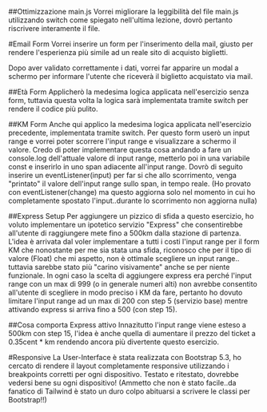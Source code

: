 ##Ottimizzazione main.js
Vorrei migliorare la leggibilità del file main.js utilizzando switch come spiegato nell'ultima lezione, dovrò pertanto riscrivere interamente il file.

#Email Form
Vorrei inserire un form per l'inserimento della mail, giusto per rendere l'esperienza più simile ad un reale sito di acquisto biglietti.

Dopo aver validato correttamente i dati, vorrei far apparire un modal a schermo per informare l'utente che riceverà il biglietto acquistato via mail.

##Età Form
Applicherò la medesima logica applicata nell'esercizio senza form, tuttavia questa volta la logica sarà implementata tramite switch per rendere il codice più pulito.

##KM Form
Anche qui applico la medesima logica applicata nell'esercizio precedente, implementata tramite switch. Per questo form userò un input range e vorrei poter scorrere l'input range e visualizzare a schermo il valore. 
Credo di poter implementare questa cosa andando a fare un console.log dell'attuale valore di input range, metterlo poi in una variabile const e inserirlo in uno span adiacente all'input range.
Dovrò di seguito inserire un eventListener(input) per far si che allo scorrimento, venga "printato" il valore dell'input range sullo span, in tempo reale. (Ho provato con eventListener(change) ma questo aggiorna solo nel momento in cui ho completamente spostato l'input..durante lo scorrimento non aggiorna nulla)

##Express Setup
Per aggiungere un pizzico di sfida a questo esercizio, ho voluto implementare un ipotetico servizio "Express" che consentirebbe all'utente di raggiungere mete fino a 500km dalla stazione di partenza.
L'idea è arrivata dal voler implementare a tutti i costi l'input range per il form KM che nonostante per me sia stata una sfida, riconosco che per il tipo di valore (Float) che mi aspetto, non è ottimale scegliere un input range.. tuttavia sarebbe stato più "carino visivamente" anche se per niente funzionale.
In ogni caso la scelta di aggiungere express era perché l'input range con un max di 999 (o in generale numeri alti) non avrebbe consentito all'utente di scegliere in modo preciso i KM da fare, pertanto ho dovuto limitare l'input range ad un max di 200 con step 5 (servizio base) mentre attivando express si arriva fino a 500 (con step 15).

##Cosa comporta Express attivo 
Innazitutto l'input range viene esteso a 500km con step 15, l'idea è anche quella di aumentare il prezzo del ticket a 0.35cent * km rendendo ancora più divertente questo esercizio.

#Responsive
La User-Interface è stata realizzata con Bootstrap 5.3, ho cercato di rendere il layout completamente responsive utilizzando i breakpoints corretti per ogni dispositivo. Testato e ritestato, dovrebbe vedersi bene su ogni dispositivo! (Ammetto che non è stato facile..da fanatico di Tailwind è stato un duro colpo abituarsi a scrivere le classi per Bootstrap!!)